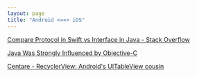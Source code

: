 ```yaml
---
layout: page
title: "Android <==> iOS"
---
```


[Compare Protocol in Swift vs Interface in Java - Stack Overflow](https://stackoverflow.com/questions/30859334/compare-protocol-in-swift-vs-interface-in-java)

[Java Was Strongly Influenced by Objective-C](https://cs.gmu.edu/~sean/stuff/java-objc.html)

[Centare - RecyclerView: Android's UITableView cousin](https://www.centare.com/blog/2016/06/recyclerview_androids_uitableview_cousin/)

